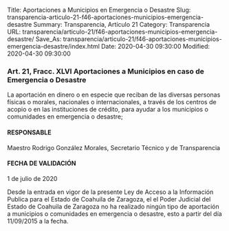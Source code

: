 Title: Aportaciones a Municipios en Emergencia o Desastre
Slug: transparencia-articulo-21-f46-aportaciones-municipios-emergencia-desastre
Summary: Transparencia, Artículo 21
Category: Transparencia
URL: transparencia/articulo-21/f46-aportaciones-municipios-emergencia-desastre/
Save_As: transparencia/articulo-21/f46-aportaciones-municipios-emergencia-desastre/index.html
Date: 2020-04-30 09:30:00
Modified: 2020-04-30 09:30:00


### Art. 21, Fracc. XLVI Aportaciones a Municipios en caso de Emergencia o Desastre

La aportación en dinero o en especie que reciban de las diversas personas físicas o morales, nacionales o internacionales, a través de los centros de acopio o en las instituciones de crédito, para ayudar a los municipios o comunidades en emergencia o desastre;

#### RESPONSABLE

Maestro Rodrigo González Morales, Secretario Técnico y de Transparencia

#### FECHA DE VALIDACIÓN

1 de julio de 2020

Desde la entrada en vigor de la presente Ley de Acceso a la Información Publica para el Estado de Coahuila de Zaragoza, el el Poder Judicial del Estado de Coahuila de Zaragoza no ha realizado ningún tipo de aportación a municipios o comunidades en emergencia o desastre, esto a partir del día 11/09/2015 a la fecha.


